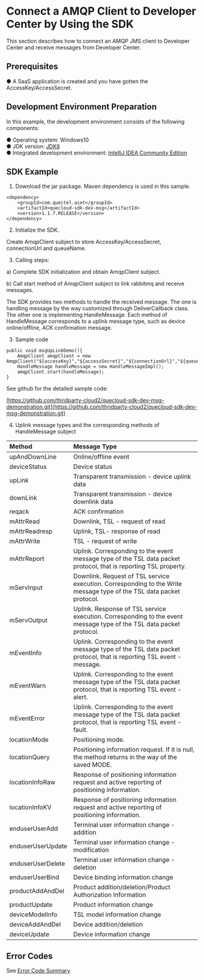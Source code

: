 # Connect a AMQP Client to Developer Center by Using the SDK

This section describes how to connect an AMQP JMS client to Developer Center and receive messages from Developer Center.

## **Prerequisites**

● A SaaS application is created and you have gotten the AccessKey/AccessSecret.

## **Development Environment Preparation**

In this example, the development environment consists of the following components:

● Operating system: Windows10<br />
● JDK version: [JDK8](https://www.oracle.com/java/technologies/javase/javase-jdk8-downloads.html) <br />
● Integrated development environment: [IntelliJ IDEA Community Edition](https://www.jetbrains.com/idea/)

## **SDK Example**

1. Download the jar package.  Maven dependency is used in this sample.

```
<dependency>
    <groupId>com.quectel.aiot</groupId>
    <artifactId>quecloud-sdk-dev-msg</artifactId>
    <version>1.1.7.RELEASE</version>
</dependency>
```

2. Initialize the SDK.

Create AmqpClient subject to store AccessKey/AccessSecret, connectionUrl and queueName.

3. Calling steps:

a) Complete SDK initialization and obtain AmqpClient subject.

b) Call start method of AmqpClient subject to link rabbitmq and receive messages.

The SDK provides two methods to handle the received message. The one is handling message by the way customized through DeliverCallback class. The other one is implementing HandleMessage. Each method of HandleMessage corresponds to a uplink message type, such as device online/offline, ACK confirmation message.

3. Sample code

```
public void msgUpLinkDemo(){
    AmqpClient amqpClient = new AmqpClient("${accessKey}","${accessSecret}","${connectionUrl}","${queueName}");
    HandleMessage handleMessage = new HandleMessageImpl();
    amqpClient.start(handleMessage);
}

```

See github for the detailed sample code:

[https://github.com/thridparty-cloud2/quecloud-sdk-dev-msg-demonstration.git](https://github.com/thridparty-cloud2/quecloud-sdk-dev-msg-demonstration.git)

4. Uplink message types and the corresponding methods of HandleMessage subject

| Method            | Message Type                                                                                                             |
| :---------------- |:-------------------------------------------------------------------------------------------------------------------------|
| upAndDownLine     | Online/offline event                                                                                                     |
| deviceStatus      | Device status                                                                                                            |
| upLink            | Transparent transmission - device uplink data                                                                            |
| downLink          | Transparent transmission - device downlink data                                                                          |
| reqack            | ACK confirmation                                                                                                         |
| mAttrRead         | Downlink, TSL - request of read                                                                                          |
| mAttrReadresp     | Uplink, TSL- response of read                                                                                            |
| mAttrWrite        | TSL - request of write                                                                                                   |
| mAttrReport       | Uplink. Corresponding to the event message type of the TSL data packet protocol,  that is reporting TSL property.        |
| mServInput        | Downlink. Request of TSL service execution. Corresponding to the Write message type of the TSL data packet protocol.     |
| mServOutput       | Uplink. Response of TSL service execution. Corresponding to the event message type of the TSL data packet protocol.      |
| mEventInfo        | Uplink. Corresponding to the event message type of the TSL data packet protocol,  that is reporting TSL event - message. |
| mEventWarn        | Uplink. Corresponding to the event message type of the TSL data packet protocol,  that is reporting TSL event - alert.   |
| mEventError       | Uplink. Corresponding to the event message type of the TSL data packet protocol,  that is reporting TSL event - fault.   |
| locationMode      | Positioning mode.                                                                                                        |
| locationQuery     | Positioning information request.  If it is null, the method returns in the way of the saved MODE.                        |
| locationInfoRaw   | Response of positioning information request and active reporting of positioning information.                             |
| locationInfoKV    | Response of positioning information request and active reporting of positioning information.                             |
| enduserUserAdd    | Terminal user information change - addition                                                                              |
| enduserUserUpdate | Terminal user information change - modification                                                                          |
| enduserUserDelete | Terminal user information change - deletion                                                                              |
| enduserUserBind   | Device binding information change                                                                                        |
| productAddAndDel  | Product addition/deletion/Product Authorization Information                                                                  |
| productUpdate     | Product information change                                                                                               |
| deviceModelInfo   | TSL model information change                                                                                             |
| deviceAddAndDel   | Device addition/deletion                                                                                                 |
| deviceUpdate      | Device information change                                                                                                |

## **Error Codes**

See [Error Code Summary](/en/appDevelop/errorCode.md)